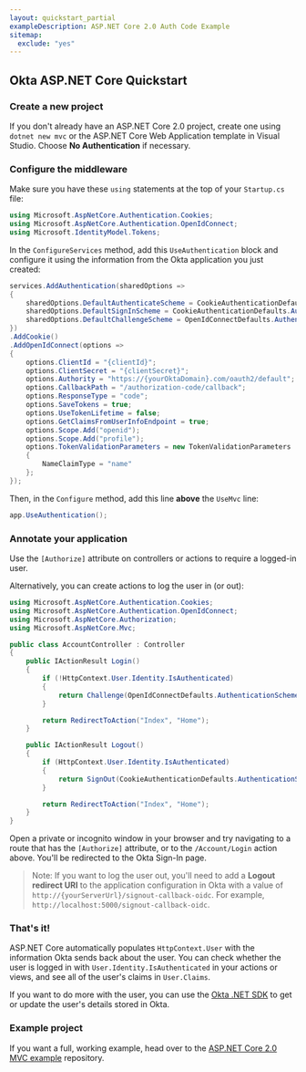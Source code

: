 ```yaml
---
layout: quickstart_partial
exampleDescription: ASP.NET Core 2.0 Auth Code Example
sitemap:
  exclude: "yes"
---
```


## Okta ASP.NET Core Quickstart

### Create a new project

If you don't already have an ASP.NET Core 2.0 project, create one using `dotnet new mvc` or the ASP.NET Core Web Application template in Visual Studio. Choose **No Authentication** if necessary.


### Configure the middleware

Make sure you have these `using` statements at the top of your `Startup.cs` file:

```csharp
using Microsoft.AspNetCore.Authentication.Cookies;
using Microsoft.AspNetCore.Authentication.OpenIdConnect;
using Microsoft.IdentityModel.Tokens;
```

In the `ConfigureServices` method, add this `UseAuthentication` block and configure it using the information from the Okta application you just created:

```csharp
services.AddAuthentication(sharedOptions =>
{
    sharedOptions.DefaultAuthenticateScheme = CookieAuthenticationDefaults.AuthenticationScheme;
    sharedOptions.DefaultSignInScheme = CookieAuthenticationDefaults.AuthenticationScheme;
    sharedOptions.DefaultChallengeScheme = OpenIdConnectDefaults.AuthenticationScheme;
})
.AddCookie()
.AddOpenIdConnect(options =>
{
    options.ClientId = "{clientId}";
    options.ClientSecret = "{clientSecret}";
    options.Authority = "https://{yourOktaDomain}.com/oauth2/default";
    options.CallbackPath = "/authorization-code/callback";
    options.ResponseType = "code";
    options.SaveTokens = true;
    options.UseTokenLifetime = false;
    options.GetClaimsFromUserInfoEndpoint = true;
    options.Scope.Add("openid");
    options.Scope.Add("profile");
    options.TokenValidationParameters = new TokenValidationParameters
    {
        NameClaimType = "name"
    };
});
```

Then, in the `Configure` method, add this line **above** the `UseMvc` line:

```csharp
app.UseAuthentication();
```

### Annotate your application

Use the `[Authorize]` attribute on controllers or actions to require a logged-in user.

Alternatively, you can create actions to log the user in (or out):

```csharp
using Microsoft.AspNetCore.Authentication.Cookies;
using Microsoft.AspNetCore.Authentication.OpenIdConnect;
using Microsoft.AspNetCore.Authorization;
using Microsoft.AspNetCore.Mvc;

public class AccountController : Controller
{
    public IActionResult Login()
    {
        if (!HttpContext.User.Identity.IsAuthenticated)
        {
            return Challenge(OpenIdConnectDefaults.AuthenticationScheme);
        }

        return RedirectToAction("Index", "Home");
    }

    public IActionResult Logout()
    {
        if (HttpContext.User.Identity.IsAuthenticated)
        {
            return SignOut(CookieAuthenticationDefaults.AuthenticationScheme, OpenIdConnectDefaults.AuthenticationScheme);
        }

        return RedirectToAction("Index", "Home");
    }
}
```

Open a private or incognito window in your browser and try navigating to a route that has the `[Authorize]` attribute, or to the `/Account/Login` action above. You'll be redirected to the Okta Sign-In page.

> Note: If you want to log the user out, you'll need to add a **Logout redirect URI** to the application configuration in Okta with a value of `http://{yourServerUrl}/signout-callback-oidc`. For example, `http://localhost:5000/signout-callback-oidc`.

### That's it!

ASP.NET Core automatically populates `HttpContext.User` with the information Okta sends back about the user. You can check whether the user is logged in with `User.Identity.IsAuthenticated` in your actions or views, and see all of the user's claims in `User.Claims`.

If you want to do more with the user, you can use the [Okta .NET SDK](https://github.com/okta/okta-sdk-dotnet) to get or update the user's details stored in Okta.

### Example project

If you want a full, working example, head over to the [ASP.NET Core 2.0 MVC example](https://github.com/oktadeveloper/okta-aspnetcore-mvc-example) repository.
